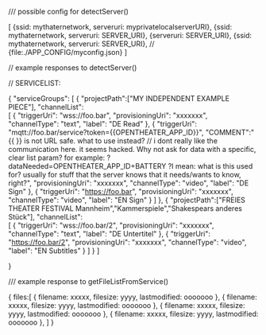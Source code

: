 
/// possible config for detectServer()

[
    {ssid: mythaternetwork, serveruri: myprivatelocalserverURI},
    {ssid: mythaternetwork, serveruri: SERVER_URI},
    {serveruri: SERVER_URI},
    {ssid: mythaternetwork, serveruri: SERVER_URI},
    // {file:./APP_CONFIG/myconfig.json}
]




// example responses to detectServer()


// SERVICELIST:

{
    "serviceGroups": [
        {
            "projectPath":["MY INDEPENDENT EXAMPLE PIECE"],
            "channelList":   
            [
                {
                    "triggerUri": "wss://foo.bar",
                    "provisioningUri": "xxxxxxx",
                    "channelType": "text",
                    "label": "DE Read"
                },
                {
                    "triggerUri": "mqtt://foo.bar/service?token={{OPENTHEATER_APP_ID}}",
                    "COMMENT":"{{ }} is not URL safe. what to use instead? // i dont really like the communication here. it seems hacked. Why not ask for data with a specific, clear list param? for example: ?dataNeeded=OPENTHEATER_APP_ID+BATTERY ?I mean: what is this used for? usually for stuff that the server knows that it needs/wants to know, right?",
                    "provisioningUri": "xxxxxxx",
                    "channelType": "video",
                    "label": "DE Sign"
                },
                {
                    "triggerUri": "https://foo.bar",
                    "provisioningUri": "xxxxxxx",
                    "channelType": "video",
                    "label": "EN Sign"
                }
            ]
        },
        {
            "projectPath":["FREIES THEATER FESTIVAL Mannheim","Kammerspiele","Shakespears anderes Stück"],
            "channelList":   
            [
                {
                    "triggerUri": "wss://foo.bar/2",
                    "provisioningUri": "xxxxxxx",
                    "channelType": "text",
                    "label": "DE Untertitel"
                },
                {
                    "triggerUri": "https://foo.bar/2",
                    "provisioningUri": "xxxxxxx",
                    "channelType": "video",
                    "label": "EN Subtitles"
                }
            ]
        }
    ]
      
}







/// example response to getFileListFromService()

{
    files:[
        { filename: xxxxx, filesize: yyyy, lastmodified: ooooooo },
        { filename: xxxxx, filesize: yyyy, lastmodified: ooooooo },
        { filename: xxxxx, filesize: yyyy, lastmodified: ooooooo },
        { filename: xxxxx, filesize: yyyy, lastmodified: ooooooo },
    ]
}